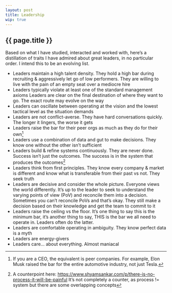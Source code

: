 ```yaml
---
layout: post
title: Leadership 
wip: true  
---
```


## {{ page.title }}

Based on what I have studied, interacted and worked with, here’s a distillation of traits I have admired about great leaders, in no particular order. I intend this to be an evolving list. 

* Leaders maintain a high talent density. They hold a high bar during recruiting & aggressively let go of low performers. They are willing to live with the pain of an empty seat over a mediocre hire
* Leaders typically violate at least one of the standard management axioms 
Leaders are clear on the final destination of where they want to go. The exact route may evolve on the way
* Leaders can oscillate between operating at the vision and the lowest tactical level as the situation demands
* Leaders are not conflict-averse. They have hard conversations quickly. The longer it lingers, the worse it gets 
* Leaders raise the bar for their peer orgs as much as they do for their own[^1]
* Leaders use a combination of data and gut to make decisions. They know one without the other isn’t sufficient 
* Leaders build & refine systems continuously. They are never done. Success isn’t just the outcomes. The success is in the system that produces the outcomes[^2] 
* Leaders think from first principles. They know every company & market is different and know what is transferable from their past vs not. They seek truth 
* Leaders are decisive and consider the whole picture. Everyone views the world differently. It’s up to the leader to seek to understand the varying points of view (PoV) and reconcile them into a decision. Sometimes you can’t reconcile PoVs and that’s okay. They still make a decision based on their knowledge and get the team to commit to it
* Leaders raise the ceiling vs the floor. It’s one thing to say this is the minimum bar, it’s another thing to say, THIS is the bar we all need to operate in. Leaders often do the latter. 
* Leaders are comfortable operating in ambiguity. They know perfect data is a myth
* Leaders are energy-givers 
* Leaders care... about everything. Almost maniacal 


[^1]: If you are a CEO, the equivalent is peer companies. For example, Elon Musk raised the bar for the entire automotive industry, not just Tesla.
[^2]: A counterpoint here: https://www.shyamsankar.com/p/there-is-no-process-it-will-be-painful It’s not completely a counter, as process != system but there are some overlapping concepts
